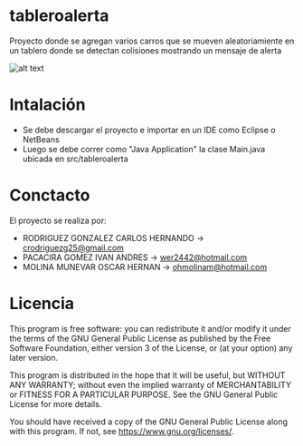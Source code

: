 # tableroalerta
Proyecto donde se agregan varios carros que se mueven aleatoriamiente en un tablero donde se detectan colisiones mostrando un mensaje de alerta

![alt text](http://drive.google.com/uc?export=view&id=1Nub9NawXDCVXSEz9aZmy4kexiVKcdpG7)

# Intalación
  - Se debe descargar el proyecto e importar en un IDE como Eclipse o NetBeans
  - Luego se debe correr como "Java Application" la clase Main.java ubicada en src/tableroalerta 
# Conctacto
  El proyecto se realiza por:
  
  - RODRIGUEZ GONZALEZ CARLOS HERNANDO ->  crodriguezg25@gmail.com
  - PACACIRA GOMEZ IVAN ANDRES         ->  wer2442@hotmail.com
  - MOLINA MUNEVAR OSCAR HERNAN        ->  ohmolinam@hotmail.com
  
# Licencia

This program is free software: you can redistribute it and/or modify
it under the terms of the GNU General Public License as published by
the Free Software Foundation, either version 3 of the License, or
(at your option) any later version.

This program is distributed in the hope that it will be useful,
but WITHOUT ANY WARRANTY; without even the implied warranty of
MERCHANTABILITY or FITNESS FOR A PARTICULAR PURPOSE.  See the
GNU General Public License for more details.

You should have received a copy of the GNU General Public License
along with this program.  If not, see <https://www.gnu.org/licenses/>.
